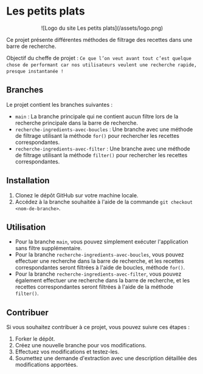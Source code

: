 # Les petits plats

<div style="text-align: center;">
  ![Logo du site Les petits plats](/assets/logo.png)
</div>

Ce projet présente différentes méthodes de filtrage des recettes dans une barre de recherche.

Objectif du cheffe de projet : `Ce que l’on veut avant tout c’est quelque chose de performant car nos utilisateurs veulent une recherche rapide, presque instantanée !`

## Branches

Le projet contient les branches suivantes :

- `main` : La branche principale qui ne contient aucun filtre lors de la recherche principale dans la barre de recherche.
- `recherche-ingredients-avec-boucles` : Une branche avec une méthode de filtrage utilisant la méthode `for()` pour rechercher les recettes correspondantes.
- `recherche-ingredients-avec-filter` : Une branche avec une méthode de filtrage utilisant la méthode `filter()` pour rechercher les recettes correspondantes.

## Installation

1. Clonez le dépôt GitHub sur votre machine locale.
2. Accédez à la branche souhaitée à l'aide de la commande `git checkout <nom-de-branche>`.

## Utilisation

- Pour la branche `main`, vous pouvez simplement exécuter l'application sans filtre supplémentaire.
- Pour la branche `recherche-ingredients-avec-boucles`, vous pouvez effectuer une recherche dans la barre de recherche, et les recettes correspondantes seront filtrées à l'aide de boucles, méthode `for()`.
- Pour la branche `recherche-ingredients-avec-filter`, vous pouvez également effectuer une recherche dans la barre de recherche, et les recettes correspondantes seront filtrées à l'aide de la méthode `filter()`.

## Contribuer

Si vous souhaitez contribuer à ce projet, vous pouvez suivre ces étapes :

1. Forker le dépôt.
2. Créez une nouvelle branche pour vos modifications.
3. Effectuez vos modifications et testez-les.
4. Soumettez une demande d'extraction avec une description détaillée des modifications apportées.
